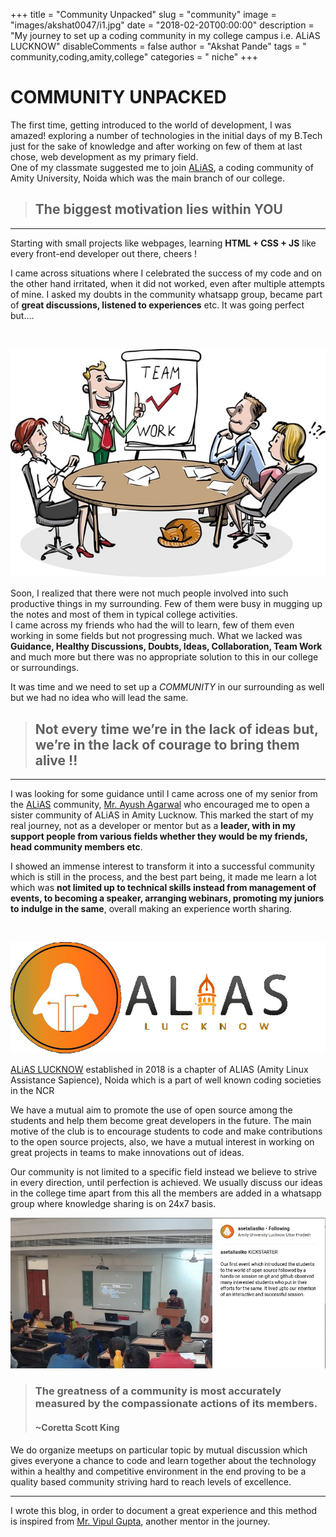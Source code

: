 +++
title = "Community Unpacked"
slug = "community"
image = "images/akshat0047/i1.jpg"
date = "2018-02-20T00:00:00"
description = "My journey to set up a coding community in my college campus i.e. ALiAS LUCKNOW"
disableComments = false
author = "Akshat Pande"
tags = " community,coding,amity,college"
categories = " niche"
+++

# COMMUNITY UNPACKED

The first time, getting introduced to the world of development, I was amazed! exploring a number of technologies in the initial days of my B.Tech just for the sake of knowledge and after working on few of them at last chose, web development as my primary field.  
One of my classmate suggested me to join [ALiAS](https://asetalias.in), a coding community of Amity University, Noida which was the main branch of our college.

> ## The biggest motivation lies within **YOU**

---

Starting with small projects like webpages, learning **HTML + CSS + JS** like every front-end developer out there, cheers !

I came across situations where I celebrated the success of my code and on the other hand irritated, when it did not worked, even after multiple attempts of mine. I asked my doubts in the community whatsapp group, became part of **great discussions, listened to experiences** etc. It was going perfect but….

<br />

![Team Work](/img/akshat0047/i1.jpg)

Soon, I realized that there were not much people involved into such productive things in my surrounding.
Few of them were busy in mugging up the notes and most of them in typical college activities.  
 I came across my friends who had the will to learn, few of them even working in some fields but not progressing much.
What we lacked was **Guidance, Healthy Discussions, Doubts, Ideas, Collaboration, Team Work** and much more but there was no appropriate solution to this in our college or surroundings.

It was time and we need to set up a _COMMUNITY_ in our surrounding as well but we had no idea who will lead the same.

> ## Not every time we’re in the lack of ideas but, we’re in the lack of courage to bring them alive !!

---

I was looking for some guidance until I came across one of my senior from the [ALiAS](https://asetalias.in) community,
[Mr. Ayush Agarwal](https://www.thisisayush.com/) who encouraged me to open a sister community of ALiAS in Amity Lucknow.
This marked the start of my real journey, not as a developer or mentor but as a **leader, with in my support people from various fields whether they would be my friends, head community members etc**.

I showed an immense interest to transform it into a successful community which is still in the process, and the best part being, it made me learn a lot which was **not limited up to technical skills instead from management of events, to becoming a speaker, arranging webinars, promoting my juniors to indulge in the same**, overall making an experience worth sharing.

<br />

![aliaalko](/img/akshat0047/i2.jpg)

[ALiAS LUCKNOW](lucknow.asetalias.in) established in 2018 is a chapter of ALIAS (Amity Linux Assistance Sapience), Noida which is a part of well known coding societies in the NCR

We have a mutual aim to promote the use of open source among the students and help them become great developers in the future. The main motive of the club is to encourage students to code and make contributions to the open source projects, also, we have a mutual interest in working on great projects in teams to make innovations out of ideas.

Our community is not limited to a specific field instead we believe to strive in every direction, until perfection is achieved. We usually discuss our ideas in the college time apart from this all the members are added in a whatsapp group where knowledge sharing is on 24x7 basis.

![Meetup](/img/akshat0047/i3.jpg)

> ### The greatness of a community is most accurately measured by the compassionate actions of its members.
>
> #### ~Coretta Scott King

We do organize meetups on particular topic by mutual discussion which gives everyone a chance to code and learn together about the technology within a healthy and competitive environment in the end proving to be a quality based community striving hard to reach levels of excellence.

---

I wrote this blog, in order to document a great experience and this method is inspired from [Mr. Vipul Gupta](https://github.com/vipulgupta2048), another mentor in the journey.

